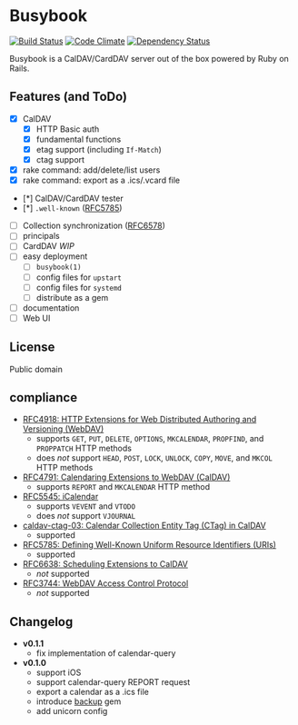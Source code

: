 Busybook
========
[![Build Status](https://travis-ci.org/nuta/busybook.svg?branch=master)](https://travis-ci.org/nuta/busybook)
[![Code Climate](https://codeclimate.com/github/nuta/busybook/badges/gpa.svg)](https://codeclimate.com/github/nuta/busybook)
[![Dependency Status](https://gemnasium.com/nuta/busybook.svg)](https://gemnasium.com/nuta/busybook)

Busybook is a CalDAV/CardDAV server out of the box powered by Ruby on Rails.

## Features (and ToDo)
- [x] CalDAV
  - [x] HTTP Basic auth
  - [x] fundamental functions
  - [x] etag support (including `If-Match`)
  - [x] ctag support
- [x] rake command: add/delete/list users
- [x] rake command: export as a .ics/.vcard file
- [*] CalDAV/CardDAV tester
- [*] `.well-known` ([RFC5785](https://tools.ietf.org/html/rfc5785))
- [ ] Collection synchronization ([RFC6578](https://tools.ietf.org/html/rfc6578))
- [ ] principals
- [ ] CardDAV *WIP*
- [ ] easy deployment
  - [ ] `busybook(1)`
  - [ ] config files for `upstart`
  - [ ] config files for `systemd`
  - [ ] distribute as a gem
- [ ] documentation
- [ ] Web UI

## License
Public domain

## compliance
- [RFC4918: HTTP Extensions for Web Distributed Authoring and Versioning (WebDAV)](http://tools.ietf.org/html/rfc4918)
  - supports `GET`, `PUT`, `DELETE`, `OPTIONS`, `MKCALENDAR`, `PROPFIND`, and `PROPPATCH` HTTP methods
  - does *not* support `HEAD`, `POST`, `LOCK`, `UNLOCK`, `COPY`, `MOVE`, and `MKCOL` HTTP methods
- [RFC4791: Calendaring Extensions to WebDAV (CalDAV)](http://tools.ietf.org/html/rfc4791)
  - supports `REPORT` and `MKCALENDAR` HTTP method
- [RFC5545: iCalendar](http://tools.ietf.org/html/rfc5545)
  - supports `VEVENT` and `VTODO`
  - does *not* support `VJOURNAL`
- [caldav-ctag-03: Calendar Collection Entity Tag (CTag) in CalDAV](https://trac.calendarserver.org/browser/CalendarServer/trunk/doc/Extensions/caldav-ctag.txt)
  - supported
- [RFC5785: Defining Well-Known Uniform Resource Identifiers (URIs)](https://tools.ietf.org/html/rfc5785)
  - supported
- [RFC6638: Scheduling Extensions to CalDAV](http://tools.ietf.org/html/rfc6638)
  - *not* supported
- [RFC3744: WebDAV Access Control Protocol](https://tools.ietf.org/html/rfc3744)
  - *not* supported

## Changelog
- **v0.1.1**
  - fix implementation of calendar-query
- **v0.1.0**
  - support iOS
  - support calendar-query REPORT request
  - export a calendar as a .ics file
  - introduce [backup](https://github.com/backup/backup) gem
  - add unicorn config
